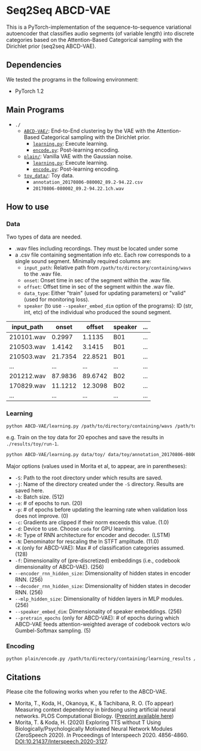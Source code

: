 # Seq2Seq ABCD-VAE

This is a PyTorch-implementation of the sequence-to-sequence variational autoencoder that classifies audio segments (of variable length) into discrete categories based on the Attention-Based Categorical sampling with the Dirichlet prior (seq2seq ABCD-VAE).

## Dependencies

We tested the programs in the following environment:
- PyTorch 1.2

## Main Programs

- `./`
	- [`ABCD-VAE/`](./ABCD-VAE/): End-to-End clustering by the VAE with the Attention-Based Categorical sampling with the Dirichlet prior.
		- [`learning.py`](./ABCD-VAE/learning.py): Execute learning.
		- [`encode.py`](./ABCD-VAE/encode.py): Post-learning encoding.
	- [`plain/`](./plain/): Vanilla VAE with the Gaussian noise.
		- [`learning.py`](./plain/learning.py): Execute learning.
		- [`encode.py`](./plain/encode.py): Post-learning encoding.
	- [`toy_data/`](./toy_data/): Toy data.
		- `annotation_20170806-080002_89.2-94.22.csv`
		- `20170806-080002_89.2-94.22.1ch.wav`

## How to use

### Data

Two types of data are needed.
- .wav files including recordings. They must be located under some 
- a .csv file containing segmentation info etc. Each row corresponds to a single sound segment. Minimally required columns are:
  - `input_path`: Relative path from `/path/to/directory/containing/wavs` to the .wav file.
  - `onset`: Onset time in sec of the segment within the .wav file.
  - `offset`: Offset time in sec of the segment within the .wav file.
  - `data_type`: Either "train" (used for updating parameters) or "valid" (used for monitoring loss).
  - `speaker` (to use `--speaker_embed_dim` option of the programs): ID (str, int, etc) of the individual who produced the sound segment.

| input_path | onset   | offset  | speaker | ... |
| ---        | ---     | ---     | ---     | --- |
| 210101.wav |  0.2997 |  1.1135 | B01     | ... |
| 210503.wav |  1.4142 |  3.1415 | B01     | ... |
| 210503.wav | 21.7354 | 22.8521 | B01     | ... |
| ...        | ...     | ...     | ...     | ... |
| 201212.wav | 87.9836 | 89.6742 | B02     | ... |
| 170829.wav | 11.1212 | 12.3098 | B02     | ... |
| ...        | ...     | ...     | ...     | ... |

### Learning

```bash
python ABCD-VAE/learning.py /path/to/directory/containing/wavs /path/to/segmentation.csv [options]
```

e.g. Train on the toy data for 20 epoches and save the results in `./results/toy/run-1`.
```bash
python ABCD-VAE/learning.py data/toy/ data/toy/annotation_20170806-080002_89.2-94.22.csv -S results/toy -j run-1 -e 20
```

Major options (values used in Morita et al, to appear, are in parentheses):
- `-S`: Path to the root directory under which results are saved.
- `-j`: Name of the directory created under the `-S` directory. Results are saved here.
- `-b`: Batch size. (512)
- `-e`: # of epochs to run. (20)
- `-p`: # of epochs before updating the learning rate when validation loss does not improve. (0)
- `-c`: Gradients are clipped if their norm exceeds this value. (1.0)
- `-d`: Device to use. Choose `cuda` for GPU learning.
- `-R`: Type of RNN architecture for encoder and decoder. (LSTM)
- `-N`: Denominator for rescaling the ln STFT amplitude. (11.0)
- `-K` (only for ABCD-VAE): Max # of classification categories assumed. (128)
- `-f`: Dimensionality of (pre-discretized) embeddings (i.e., codebook dimensionality of ABCD-VAE). (256) 
- `--encoder_rnn_hidden_size`: Dimensionality of hidden states in encoder RNN. (256)
- `--decoder_rnn_hidden_size`: Dimensionality of hidden states in decoder RNN. (256)
- `--mlp_hidden_size`: Dimensionality of hidden layers in MLP modules. (256)
- `--speaker_embed_dim`: Dimensionality of speaker embeddings. (256)
- `--pretrain_epochs` (only for ABCD-VAE): # of epochs during which ABCD-VAE feeds attention-weighted average of codebook vectors w/o Gumbel-Softmax sampling. (5)

### Encoding

```bash
python plain/encode.py /path/to/directory/containing/learning_results /path/to/directory/containing/wavs /path/to/segmentation.csv value_of_-N_in_learning [options]
```

## Citations

Please cite the following works when you refer to the ABCD-VAE.
- Morita, T., Koda, H., Okanoya, K., & Tachibana, R. O. (To appear) Measuring context dependency in birdsong using artificial neural networks. PLOS Computational Biology. ([Preprint available here](https://doi.org/10.1101/2020.05.09.083907))
- Morita, T. & Koda, H. (2020) Exploring TTS without T Using Biologically/Psychologically Motivated Neural Network Modules (ZeroSpeech 2020). *In* Proceedings of Interspeech 2020. 4856-4860. [DOI:10.21437/Interspeech.2020-3127](http://dx.doi.org/10.21437/Interspeech.2020-3127).



<!-- ## TODOs

- Check CUDA (10) compatibility.
- Implement post-learning decoder. -->
